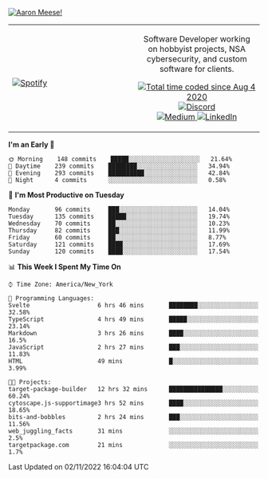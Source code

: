 [![Aaron Meese!](https://user-images.githubusercontent.com/17814535/88975338-a2aabf00-d27f-11ea-963f-8a19608716b4.png)](https://github.com/ajmeese7/readme-ascii "README ASCII")

<!-- Modified from project here: https://github.com/novatorem/novatorem -->
<table width="100%">
  <tr>
  <td width="50%">

&nbsp; <br> [![Spotify](https://ajmeese7.vercel.app/api/spotify)](https://open.spotify.com/user/ajmeese)

  </td>
  <td width="50%">
    <p align="center">
    Software Developer working on hobbyist projects, NSA cybersecurity, and custom software for clients.
    </p>
    <p align="center">
      <a href="https://wakatime.com/@f726891d-3b02-46cd-9b60-e8c59f9e2b14">
        <img src="https://wakatime.com/badge/user/f726891d-3b02-46cd-9b60-e8c59f9e2b14.svg" alt="Total time coded since Aug 4 2020" title="WakaTime" />
      </a>
      <a href="http://link.aaronmeese.com/discord">
        <img src="https://img.shields.io/badge/discord-ajmeese7%234835-369?style=flat-square&logo=discord&logoColor=white&color=purple" alt="Discord" title="Discord">
      </a>
      <br />
      <a href="https://link.aaronmeese.com/medium">
        <img src="https://img.shields.io/badge/medium-ajmeese7-1DB954?style=flat-square&logo=medium&logoColor=white" alt="Medium" title="Medium">
      </a>
      <a href="https://link.aaronmeese.com/linkedin">
        <img src="https://img.shields.io/badge/linkedIn-aaronmeese-1DB954?style=flat-square&logo=linkedin&logoColor=white&color=blue" alt="LinkedIn" title="LinkedIn">
      </a>
    </p>
  </td>

</table>

[//]: <> (The `&nbsp;` is to have Aphelion take up more space)

<!--START_SECTION:waka-->
**I'm an Early 🐤** 

```text
🌞 Morning    148 commits    █████░░░░░░░░░░░░░░░░░░░░   21.64% 
🌆 Daytime    239 commits    ████████░░░░░░░░░░░░░░░░░   34.94% 
🌃 Evening    293 commits    ██████████░░░░░░░░░░░░░░░   42.84% 
🌙 Night      4 commits      ░░░░░░░░░░░░░░░░░░░░░░░░░   0.58%

```
📅 **I'm Most Productive on Tuesday** 

```text
Monday       96 commits     ███░░░░░░░░░░░░░░░░░░░░░░   14.04% 
Tuesday      135 commits    █████░░░░░░░░░░░░░░░░░░░░   19.74% 
Wednesday    70 commits     ██░░░░░░░░░░░░░░░░░░░░░░░   10.23% 
Thursday     82 commits     ███░░░░░░░░░░░░░░░░░░░░░░   11.99% 
Friday       60 commits     ██░░░░░░░░░░░░░░░░░░░░░░░   8.77% 
Saturday     121 commits    ████░░░░░░░░░░░░░░░░░░░░░   17.69% 
Sunday       120 commits    ████░░░░░░░░░░░░░░░░░░░░░   17.54%

```


📊 **This Week I Spent My Time On** 

```text
⌚︎ Time Zone: America/New_York

💬 Programming Languages: 
Svelte                   6 hrs 46 mins       ████████░░░░░░░░░░░░░░░░░   32.58% 
TypeScript               4 hrs 49 mins       █████░░░░░░░░░░░░░░░░░░░░   23.14% 
Markdown                 3 hrs 26 mins       ████░░░░░░░░░░░░░░░░░░░░░   16.5% 
JavaScript               2 hrs 27 mins       ███░░░░░░░░░░░░░░░░░░░░░░   11.83% 
HTML                     49 mins             █░░░░░░░░░░░░░░░░░░░░░░░░   3.99%

🐱‍💻 Projects: 
target-package-builder   12 hrs 32 mins      ███████████████░░░░░░░░░░   60.24% 
cytoscape.js-supportimage3 hrs 52 mins       ████░░░░░░░░░░░░░░░░░░░░░   18.65% 
bits-and-bobbles         2 hrs 24 mins       ███░░░░░░░░░░░░░░░░░░░░░░   11.56% 
web_juggling_facts       31 mins             ░░░░░░░░░░░░░░░░░░░░░░░░░   2.5% 
targetpackage.com        21 mins             ░░░░░░░░░░░░░░░░░░░░░░░░░   1.7%

```


 Last Updated on 02/11/2022 16:04:04 UTC
<!--END_SECTION:waka-->
